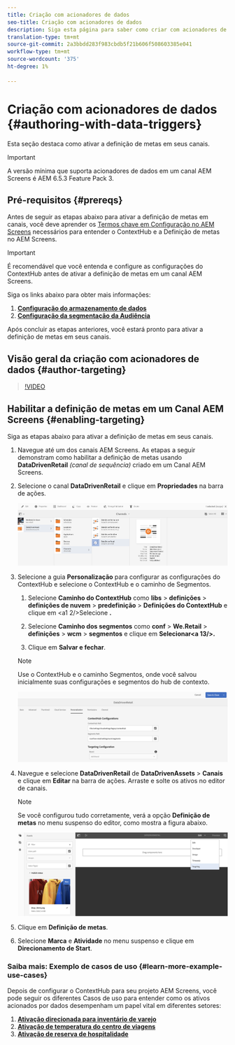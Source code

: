```yaml
---
title: Criação com acionadores de dados
seo-title: Criação com acionadores de dados
description: Siga esta página para saber como criar com acionadores de dados.
translation-type: tm+mt
source-git-commit: 2a3bbdd283f983cbdb5f21b606f508603385e041
workflow-type: tm+mt
source-wordcount: '375'
ht-degree: 1%

---
```



# Criação com acionadores de dados {#authoring-with-data-triggers}

Esta seção destaca como ativar a definição de metas em seus canais.

>[!IMPORTANT]
>
>A versão mínima que suporta acionadores de dados em um canal AEM Screens é AEM 6.5.3 Feature Pack 3.

## Pré-requisitos {#prereqs}

Antes de seguir as etapas abaixo para ativar a definição de metas em canais, você deve aprender os [Termos chave em Configuração no AEM Screens](configuring-context-hub.md) necessários para entender o ContextHub e a Definição de metas no AEM Screens.

>[!IMPORTANT]
>
>É recomendável que você entenda e configure as configurações do ContextHub antes de ativar a definição de metas em um canal AEM Screens.

Siga os links abaixo para obter mais informações:

1. **[Configuração do armazenamento de dados](configuring-context-hub.md)**
1. **[Configuração da segmentação da Audiência](configuring-context-hub.md)**

Após concluir as etapas anteriores, você estará pronto para ativar a definição de metas em seus canais.

## Visão geral da criação com acionadores de dados {#author-targeting}

>[!VIDEO](https://video.tv.adobe.com/v/31921)

## Habilitar a definição de metas em um Canal AEM Screens {#enabling-targeting}

Siga as etapas abaixo para ativar a definição de metas em seus canais.

1. Navegue até um dos canais AEM Screens. As etapas a seguir demonstram como habilitar a definição de metas usando **DataDrivenRetail** *(canal de sequência)* criado em um Canal AEM Screens.

1. Selecione o canal **DataDrivenRetail** e clique em **Propriedades** na barra de ações.

   ![screen_shot_2019-05-01at43332pm](assets/screen_shot_2019-05-01at43332pm.png)

1. Selecione a guia **Personalização** para configurar as configurações do ContextHub e selecione o ContextHub e o caminho de Segmentos.

   1. Selecione **Caminho do ContextHub** como **libs** > **definições** > **definições de nuvem** > **predefinição** > **Definições do ContextHub** e clique em &lt;a1 2/>Selecione **.**

   1. Selecione **Caminho dos segmentos** como **conf** > **We.Retail** > **definições** > **wcm** > **segmentos** e clique em **Selecionar&lt;a 13/>.**

   1. Clique em **Salvar e fechar**.
   >[!NOTE]
   >
   >Use o ContextHub e o caminho Segmentos, onde você salvou inicialmente suas configurações e segmentos do hub de contexto.

   ![screen_shot_2019-05-01at44030pm](assets/screen_shot_2019-05-01at44030pm.png)

1. Navegue e selecione **DataDrivenRetail** de **DataDrivenAssets** > **Canais** e clique em **Editar** na barra de ações. Arraste e solte os ativos no editor de canais.

   >[!NOTE]
   >
   >Se você configurou tudo corretamente, verá a opção **Definição de metas** no menu suspenso do editor, como mostra a figura abaixo.

   ![screen_shot_2019-05-01at44231pm](assets/screen_shot_2019-05-01at44231pm.png)

1. Clique em **Definição de metas**.

1. Selecione **Marca** e **Atividade** no menu suspenso e clique em **Direcionamento de Start**.

### Saiba mais: Exemplo de casos de uso {#learn-more-example-use-cases}

Depois de configurar o ContextHub para seu projeto AEM Screens, você pode seguir os diferentes Casos de uso para entender como os ativos acionados por dados desempenham um papel vital em diferentes setores:

1. **[Ativação direcionada para inventário de varejo](retail-inventory-activation.md)**
1. **[Ativação de temperatura do centro de viagens](local-temperature-activation.md)**
1. **[Ativação de reserva de hospitalidade](hospitality-reservation-activation.md)**
